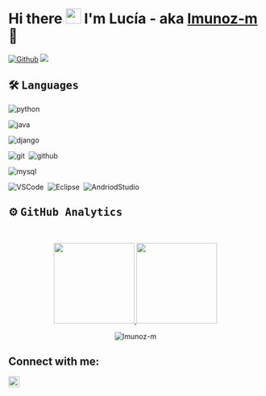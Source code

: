 # Hi there <img src="https://raw.githubusercontent.com/MartinHeinz/MartinHeinz/master/wave.gif" width="30px"> I'm Lucía - aka [lmunoz-m](https://github.com/lmunoz-m) 🚀

[![Github](https://img.shields.io/github/followers/lmunoz-m?label=Follow&style=social)](https://github.com/lmunoz-m)
![](https://visitor-badge.laobi.icu/badge?page_id=lmunoz-m.lmunoz-m)

## 🛠 <b><samp>Languages</samp></b>
<div>
<!-- <img alt="Night Coding" src="https://user-images.githubusercontent.com/59210571/126970405-2011b0a3-20d1-4d85-80d5-12183c6aa587.gif" align="right"/> -->

![python](https://img.shields.io/badge/-Python-05122A?style=flat&logo=python)&nbsp;
<!--![php](https://img.shields.io/badge/-PHP-05122A?style=flat&logo=php)&nbsp;-->
![java](https://img.shields.io/badge/-Java-05122A?style=flat&logo=java)&nbsp;
<!-- ![javascript](https://img.shields.io/badge/-JavaScript-05122A?style=flat&logo=javascript)\ -->
<!--![nodejs](https://img.shields.io/badge/-Node.js-05122A?style=flat&logo=node.js)&nbsp; -->
<!--![express](https://img.shields.io/badge/-Express-05122A?style=flat&logo=express)&nbsp; -->
![django](https://img.shields.io/badge/-Django-05122A?style=flat&logo=django)&nbsp;
<!--![laravel](https://img.shields.io/badge/-Laravel-05122A?style=flat&logo=laravel)\ -->
<!--![aws](https://img.shields.io/badge/-AWS-05122A?style=flat&logo=amazonaws)&nbsp; -->
<!--![azure](https://img.shields.io/badge/-Ms%20Azure-05122A?style=flat&logo=microsoftazure)&nbsp; -->
<!--![digitalocean](https://img.shields.io/badge/-Digital%20Ocean-05122A?style=flat&logo=digitalocean)&nbsp; -->
<!--![heroku](https://img.shields.io/badge/-Heroku-05122A?style=flat&logo=heroku)\ -->
![git](https://img.shields.io/badge/-Git-05122A?style=flat&logo=git)&nbsp;
![github](https://img.shields.io/badge/-GitHub-05122A?style=flat&logo=github)
<!--![jenkins](https://img.shields.io/badge/-Jenkins-05122A?style=flat&logo=jenkins)&nbsp; -->
<!--![docker](https://img.shields.io/badge/-Docker-05122A?style=flat&logo=docker)&nbsp; -->
<!--![k8](https://img.shields.io/badge/-Kubernetes-05122A?style=flat&logo=kubernetes)\ -->
![mysql](https://img.shields.io/badge/-MySQL-05122A?style=flat&logo=mysql)&nbsp;
<!--![mongodb](https://img.shields.io/badge/-MongoDB-05122A?style=flat&logo=mongodb)&nbsp; -->
<!--![postgres](https://img.shields.io/badge/-PostgreSQL-05122A?style=flat&logo=postgresql)&nbsp; -->
<!--![dynamodb](https://img.shields.io/badge/-DynamoDB-05122A?style=flat&logo=amazondynamodb)\ -->
![VSCode](https://img.shields.io/badge/-VS%20Code-05122A?style=flat&logo=visualstudiocode)&nbsp;
![Eclipse](https://img.shields.io/badge/-Eclipse%20IDE-05122A?style=flat&logo=eclipseide)&nbsp;
![AndriodStudio](https://img.shields.io/badge/-Android%20Studio-05122A?style=flat&logo=androidstudio)&nbsp;
</div>
<!-- <br><br><br><br> -->


## ⚙️ <b><samp>GitHub Analytics</b></samp>

<br>

<p align="center">
<a href="https://github.com/lmunoz-m">
  <img height="160em" src="https://github-readme-stats-eight-theta.vercel.app/api?username=lmunoz-m&show_icons=true&theme=algolia&include_all_commits=true&count_private=true"/>
  <img height="160em" src="https://github-readme-stats-eight-theta.vercel.app/api/top-langs/?username=lmunoz-m&layout=compact&langs_count=8&theme=algolia"/>
</a>
</p>
<p align="center"><img align="center" src="https://github-readme-streak-stats.herokuapp.com/?user=lmunoz-m&theme=algolia" alt="lmunoz-m"/></p>

## Connect with me:
[<img align="left" alt="somedevv | LinkedIn" width="22px" src="https://cdn-icons-png.flaticon.com/512/124/124011.png" />](https://www.linkedin.com/in/lucía-muñoz-martínez/)
<br>

<!--
**lmunoz-m/lmunoz-m** is a ✨ _special_ ✨ repository because its `README.md` (this file) appears on your GitHub profile.

Here are some ideas to get you started:

- 🔭 I’m currently working on ...
- 🌱 I’m currently learning ...
- 👯 I’m looking to collaborate on ...
- 🤔 I’m looking for help with ...
- 💬 Ask me about ...
- 📫 How to reach me: ...
- 😄 Pronouns: ...
- ⚡ Fun fact: ...
-->

